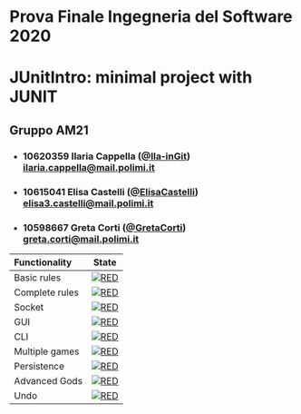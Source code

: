 # Prova Finale Ingegneria del Software 2020
# JUnitIntro: minimal  project with JUNIT

## Gruppo AM21


- ###   10620359    Ilaria Cappella ([@Ila-inGit](https://github.com/Ila-inGit))<br>ilaria.cappella@mail.polimi.it
- ###   10615041    Elisa Castelli ([@ElisaCastelli](https://github.com/ElisaCastelli))<br>elisa3.castelli@mail.polimi.it
- ###   10598667    Greta Corti ([@GretaCorti](https://github.com/GretaCorti))<br>greta.corti@mail.polimi.it

| Functionality | State |
|:-----------------------|:------------------------------------:|
| Basic rules | [![RED](https://placehold.it/15/f03c15/f03c15)](#) |
| Complete rules | [![RED](https://placehold.it/15/f03c15/f03c15)](#) |
| Socket | [![RED](https://placehold.it/15/f03c15/f03c15)](#) |
| GUI | [![RED](https://placehold.it/15/f03c15/f03c15)](#) |
| CLI | [![RED](https://placehold.it/15/f03c15/f03c15)](#) |
| Multiple games | [![RED](https://placehold.it/15/f03c15/f03c15)](#) |
| Persistence | [![RED](https://placehold.it/15/f03c15/f03c15)](#) |
| Advanced Gods | [![RED](https://placehold.it/15/f03c15/f03c15)](#) |
| Undo | [![RED](https://placehold.it/15/f03c15/f03c15)](#) |

<!--
[![RED](https://placehold.it/15/f03c15/f03c15)](#)
[![YELLOW](https://placehold.it/15/ffdd00/ffdd00)](#)
[![GREEN](https://placehold.it/15/44bb44/44bb44)](#)
-->
